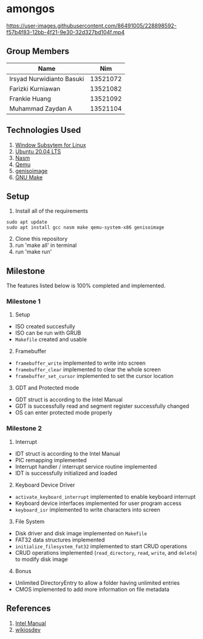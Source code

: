# amongos

https://user-images.githubusercontent.com/86491005/228898592-f57b4f83-12bb-4f21-9e30-32d327bd104f.mp4

## Group Members

| Name                           |   Nim    |
| ------------------------------ | :------: |
| Irsyad Nurwidianto Basuki      | 13521072 |
| Farizki Kurniawan              | 13521082 |
| Frankie Huang                  | 13521092 |
| Muhammad Zaydan A              | 13521104 |

## Technologies Used
1. [Window Subsytem for Linux](https://docs.microsoft.com/en-us/windows/wsl/install)
2. [Ubuntu 20.04 LTS](https://releases.ubuntu.com/20.04/)
3. [Nasm](https://www.nasm.us/)
4. [Qemu](https://www.qemu.org/docs/master/system/target-i386.html)
5. [genisoimage](https://linux.die.net/man/1/genisoimage)
6. [GNU Make](https://www.gnu.org/software/make/)

## Setup
1. Install all of the requirements

```
sudo apt update
sudo apt install gcc nasm make qemu-system-x86 genisoimage
```

2. Clone this repository
3. run 'make all' in terminal
4. run 'make run'

## Milestone
The features listed below is 100% completed and implemented.

### Milestone 1
1. Setup
- ISO created succesfully
- ISO can be run with GRUB
- `Makefile` created and usable

2. Framebuffer
- `framebuffer_write` implemented to write into screen
- `framebuffer_clear` implemented to clear the whole screen
- `framebuffer_set_cursor` implemented to set the cursor location 

3. GDT and Protected mode
- GDT struct is according to the Intel Manual
- GDT is successfully read and segment register successfully changed
- OS can enter protected mode properly

### Milestone 2
1. Interrupt
- IDT struct is according to the Intel Manual
- PIC remapping implemented
- Interrupt handler / interrupt service routine implemented
- IDT is successfully initialized and loaded

2. Keyboard Device Driver
- `activate_keyboard_interrupt` implemented to enable keyboard interrupt
- Keyboard device interfaces implemented for user program access
- `keyboard_isr` implemented to write characters into screen

3. File System
- Disk driver and disk image implemented on `Makefile`
- FAT32 data structures implemented
- `initialize_filesystem_fat32` implemented to start CRUD operations
- CRUD operations implemented (`read_directory`, `read`, `write`, and `delete`) to modify disk image

4. Bonus
- Unlimited DirectoryEntry to allow a folder having unlimited entries
- CMOS implemented to add more information on file metadata

## References
1. [Intel Manual](https://www.intel.com/content/www/us/en/architecture-and-technology/64-ia-32-architectures-software-developer-vol-3a-part-1-manual.html.html)
2. [wikiosdev](https://wiki.osdev.org/)
